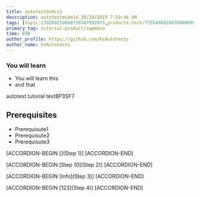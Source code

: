 ```yaml
---
title: autotest8v0cs1
description: autotestmL6m14_10/19/2019 7:59:46 AM
tags: [topic:139269250608756787992873,products:tech/73554900100700000996,tutorial:experience/advanced]
primary_tag: tutorial:product/sapHana
time: 690
author_profile: https://github.com/ksAutotests
author_name: ksAutotests
---
```

### You will learn
- You will learn this
- and that

autotest tutorial text8P3SF7

## Prerequisites
- Prerequisute1
- Prerequisute2
- Prerequisute3

[ACCORDION-BEGIN [](Step 1)]
[ACCORDION-END]

[ACCORDION-BEGIN [Step 10](Step 2)]
[ACCORDION-END]

[ACCORDION-BEGIN [Info](Step 3)]
[ACCORDION-END]

[ACCORDION-BEGIN [123](Step 4)]
[ACCORDION-END]

